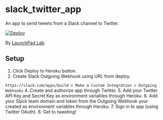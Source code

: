 # slack_twitter_app

An app to send tweets from a Slack channel to Twitter.

[![Deploy](https://www.herokucdn.com/deploy/button.svg)](https://heroku.com/deploy?template=https://github.com/LaunchPadLab/slack_twitter_app/tree/heroku_deploy_test&env[TWITTER_KEY]=WbHZPLYeVWt25Qx1EF2VgPT91&env[TWITTER_SECRET_KEY]=7Y9abtUIvQ8NFtqI2pKDWJrd3eV2eiekkvbuU74URjGyHMBvcc&env[SLACK_TEAM_DOMAIN]=launchpadlab&env[SLACK_TOKEN]=oAMstvZYYarWG7IQkcNBjha1)

By [LaunchPad Lab](http://launchpadlab.com).

## Setup

1. Click Deploy to Heroku button.
2. Create Slack Outgoing Webhook using URL from deploy.  

  `https://slack.com/apps/build > Make a Custom Integration > Outgoing Webhooks`
4. Create and authorize app through Twitter.
5. Add your Twitter API Key and Secret Key as environment variables through Heroku.
6. Add your Slack team domain and token from the Outgoing Webhook your created as environment variables through Heroku.
7. Sign in to app (using Twitter OAuth).
8. Get to tweeting!
